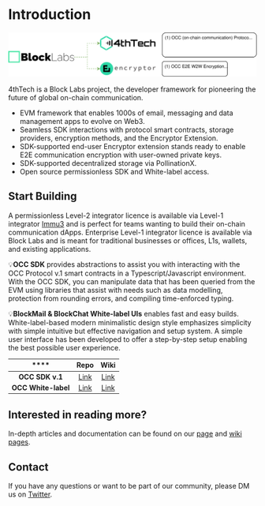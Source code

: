 # Introduction

![4thTech](https://github.com/4thtech/static-assets/blob/84114f11674cd767a2ac801e9cf27382ef11e6a5/image/4thtech-ecosystem.svg)

4thTech is a Block Labs project, the developer framework for pioneering the future of global on-chain communication. 

- EVM framework that enables 1000s of email, messaging and data management apps to evolve on Web3.
- Seamless SDK interactions with protocol smart contracts, storage providers, encryption methods, and the Encryptor Extension.
- SDK-supported end-user Encryptor extension stands ready to enable E2E communication encryption with user-owned private keys.
- SDK-supported decentralized storage via PollinationX.
- Open source permissionless SDK and White-label access.

## Start Building

A permissionless Level-2 integrator licence is available via Level-1 integrator [Immu3](https://wiki.immu3.io/) and is perfect for teams wanting to build their on-chain communication dApps. Enterprise Level-1 integrator licence is available via Block Labs and is meant for traditional businesses or offices, L1s, wallets, and existing applications.

💡**OCC SDK** provides abstractions to assist you with interacting with the OCC Protocol v.1 smart contracts in a Typescript/Javascript environment. With the OCC SDK, you can manipulate data that has been queried from the EVM using libraries that assist with needs such as data modelling, protection from rounding errors, and compiling time-enforced typing.

💡**BlockMail & BlockChat White-label UIs** enables fast and easy builds. White-label-based modern minimalistic design style emphasizes simplicity with simple intuitive but effective navigation and setup system. A simple user interface has been developed to offer a step-by-step setup enabling the best possible user experience.

 ****            | **Repo** | **Wiki** |
:---------------:|:--------:|:--------:|
 **OCC SDK v.1**     |     [Link](https://github.com/4thtech/sdk-js)     |     [Link](https://wiki.4thtech.io/docs/integration/sdk)     |     
 **OCC White-label** |      [Link](https://github.com/4thtech/white-label-client)    |     [Link](https://wiki.4thtech.io/docs/integration/white-label)     |

## Interested in reading more?

In-depth articles and documentation can be found on
our [page](https://4thtech.io) and [wiki pages](https://wiki.4thtech.io).

## Contact

If you have any questions or want to be part of our community, please DM us on [Twitter](https://twitter.com/4thtechProject).
